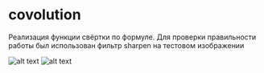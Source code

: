 # covolution

Реализация функции свёртки по формуле. Для проверки правильности работы был использован фильтр sharpen на тестовом изображении

![alt text](https://github.com/vfliagin/covolution/blob/main/port.jpg?raw=true)
![alt text](https://github.com/vfliagin/covolution/blob/main/port_nouint.jpg?raw=true)

